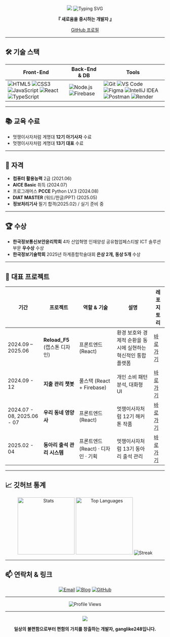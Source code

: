 <div align="center">

<!-- 프로필 헤더 -->
<img src="https://capsule-render.vercel.app/api?type=waving&color=0:4ECDC4,50:45B7D1,100:FF6B6B&height=200&section=header&text=ganglike248&fontSize=40&fontAlign=70&fontAlignY=40&fontColor=ffffff&desc=I%20will%20become%20a%20Full-Stack%20Developer.&descAlign=70&descAlignY=60&animation=fadeIn" />

<!-- 간단 소개 -->
<img src="https://readme-typing-svg.herokuapp.com?font=Fira+Code&size=26&duration=3000&pause=1000&color=45B7D1&center=true&vCenter=true&width=650&height=90&lines=일상의%20불편함을%20편함으로;책임감/꼼꼼함/창의성" alt="Typing SVG" />

**『 새로움을 중시하는 개발자 』**

[GitHub 프로필](https://github.com/ganglike248)

</div>

---

## 🛠️ 기술 스택

<div align="center">

| Front-End | Back-End & DB | Tools |
|-----------|--------------|-------|
| ![HTML5](https://img.shields.io/badge/HTML5-E34F26?style=for-the-badge&logo=html5&logoColor=white) ![CSS3](https://img.shields.io/badge/CSS3-1572B6?style=for-the-badge&logo=css3&logoColor=white) ![JavaScript](https://img.shields.io/badge/JavaScript-F7DF1E?style=for-the-badge&logo=javascript&logoColor=black) ![React](https://img.shields.io/badge/React-20232A?style=for-the-badge&logo=react&logoColor=61DAFB) ![TypeScript](https://img.shields.io/badge/TypeScript-3178C6?style=for-the-badge&logo=typescript&logoColor=white) | ![Node.js](https://img.shields.io/badge/Node.js-43853D?style=for-the-badge&logo=node.js&logoColor=white) ![Firebase](https://img.shields.io/badge/Firebase-FFCA28?style=for-the-badge&logo=firebase&logoColor=black)| ![Git](https://img.shields.io/badge/Git-F05032?style=for-the-badge&logo=git&logoColor=white) ![VS Code](https://img.shields.io/badge/VS%20Code-007ACC?style=for-the-badge&logo=visual-studio-code&logoColor=white) ![Figma](https://img.shields.io/badge/Figma-B04DFD?style=for-the-badge&logo=figma&logoColor=white) ![IntelliJ IDEA](https://img.shields.io/badge/IntelliJ%20IDEA-000000?style=for-the-badge&logo=intellij-idea&logoColor=white) ![Postman](https://img.shields.io/badge/Postman-FF6C37?style=for-the-badge&logo=postman&logoColor=white) ![Render](https://img.shields.io/badge/Render-ffffff?style=for-the-badge&logo=render&logoColor=black)|

</div>

---

## 📚 교육 수료

- 멋쟁이사자처럼 계명대 **12기 아기사자** 수료
- 멋쟁이사자처럼 계명대 **13기 대표** 수료

---

## 📜 자격

- **컴퓨터 활용능력** 2급 (2021.06)
- **AICE Basic** 취득 (2024.07)
- 프로그래머스 **PCCE** Python LV.3 (2024.08)
- **DIAT MASTER** (워드/한글/PPT) (2025.05)
- **정보처리기사** 필기 합격(2025.02) / 실기 준비 중 

---

## 🏆 수상

- **한국정보통신보안윤리학회** 4차 산업혁명 인재양성 공유협업페스티발 ICT 솔루션 부문 **우수상** 수상
- **한국정보기술학회** 2025년 하계종합학술대회 **은상 2개, 동상 5개** 수상

---

## 🚀 대표 프로젝트

| 기간 | 프로젝트 | 역할 & 기술 | 설명 | 레포지토리 |
|------|----------|-------------|------------|------------|
| 2024.09 – 2025.06 | **Reload_F5**<br>(캡스톤 디자인) | 프론트엔드 (React) | 환경 보호와 경제적 순환을 동시에 실현하는 혁신적인 통합 플랫폼 | [바로가기](https://github.com/ganglike248/Reload_F5/tree/develop) |
| 2024.09 - 12 | **지출 관리 챗봇** | 풀스택 (React + Firebase) | 개인 소비 패턴 분석, 대화형 UI | [바로가기](https://github.com/ganglike248/MoneyChat) |
| 2024.07 - 08, 2025.06 - 07 | **우리 동네 영양사** | 프론트엔드 (React) | 멋쟁이사자처럼 12기 해커톤 작품 | [바로가기](https://github.com/ganglike248/LikeLion-12th-Hackathon) |
| 2025.02 - 04 | **동아리 출석 관리 시스템** | 프론트엔드 (React) · 디자인 · 기획 | 멋쟁이사자처럼 13기 동아리 출석 관리 | [바로가기](https://github.com/ganglike248/likelion_att) |

---

## 📈 깃허브 통계

<div align="center">

<img height="180em" src="https://github-readme-stats.vercel.app/api?username=ganglike248&show_icons=true&theme=radical&hide_border=true&bg_color=0d1117&title_color=4ecdc4&icon_color=ff6b6b&text_color=ffffff&count_private=true" alt="Stats" />

<img height="180em" src="https://github-readme-stats.vercel.app/api/top-langs/?username=ganglike248&layout=compact&theme=radical&hide_border=true&bg_color=0d1117&title_color=4ecdc4&text_color=ffffff&langs_count=8" alt="Top Languages" />

<img src="https://github-readme-streak-stats.herokuapp.com/?user=ganglike248&theme=radical&hide_border=true&background=0d1117&stroke=ff6b6b&ring=4ecdc4&fire=ffa726&currStreakLabel=ffffff" alt="Streak"/>

</div>

---

## 📫 연락처 & 링크

<div align="center">

[![Email](https://img.shields.io/badge/Email-D14836?style=for-the-badge&logo=gmail&logoColor=white)](mailto:rudfkr248@gmail.com)
[![Blog](https://img.shields.io/badge/Blog-20C997?style=for-the-badge&logo=hashnode&logoColor=white)](https://velog.io/@ganglike/posts)
[![GitHub](https://img.shields.io/badge/GitHub-181717?style=for-the-badge&logo=github&logoColor=white)](https://github.com/ganglike248)

</div>

---

<div align="center">

<img src="https://komarev.com/ghpvc/?username=ganglike248&color=4ecdc4&style=for-the-badge&label=PROFILE+VIEWS" alt="Profile Views" />

</div>

---

<div align="center">

<img src="https://capsule-render.vercel.app/api?type=waving&color=0:4ECDC4,50:45B7D1,100:FF6B6B&height=120&section=footer&text=Thanks%20for%20visiting!&fontSize=24&fontColor=ffffff&animation=twinkling" />

**일상의 불편함으로부터 편함의 가치를 창출하는 개발자, ganglike248입니다.**

</div>

